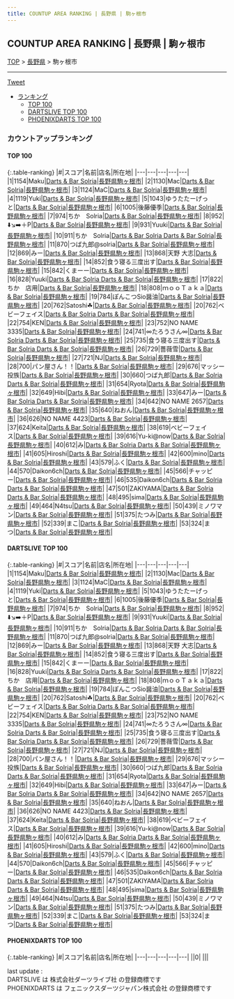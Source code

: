 ```yaml
---
title: COUNTUP AREA RANKING | 長野県 | 駒ヶ根市
---
```

## COUNTUP AREA RANKING | 長野県 | 駒ヶ根市

[TOP](/darts/rank/) > [長野県](/darts/rank/長野県/) > 駒ヶ根市

___

<a href="https://twitter.com/share?ref_src=twsrc%5Etfw" data-text="COUNTUP AREA RANKING | 長野県駒ヶ根市" class="twitter-share-button" data-hashtags="DARTSLIVE,PHOENIXDARTS,darts,ダーツ" data-show-count="false">Tweet</a>

* [ランキング](#カウントアップランキング)
    * [TOP 100](#top-100)
    * [DARTSLIVE TOP 100](#dartslive-top-100)
    * [PHOENIXDARTS TOP 100](#phoenixdarts-top-100)

### カウントアップランキング

#### TOP 100



{:.table-ranking}
|#|スコア|名前|店名|所在地|
|---|---|---|---|---|
|1|1154|<span class="rank-name-dl">Maku</span>|<a href="https://search.dartslive.com/jp/shop/61bf7620a77f283ba3f63593b5358cc4">Darts & Bar Solria</a>|<a href="/darts/rank/長野県/駒ヶ根市">長野県駒ヶ根市</a>|
|2|1130|<span class="rank-name-dl">Mac</span>|<a href="https://search.dartslive.com/jp/shop/61bf7620a77f283ba3f63593b5358cc4">Darts & Bar Solria</a>|<a href="/darts/rank/長野県/駒ヶ根市">長野県駒ヶ根市</a>|
|3|1124|<span class="rank-name-dl">MaC</span>|<a href="https://search.dartslive.com/jp/shop/61bf7620a77f283ba3f63593b5358cc4">Darts & Bar Solria</a>|<a href="/darts/rank/長野県/駒ヶ根市">長野県駒ヶ根市</a>|
|4|1119|<span class="rank-name-dl">Yuki</span>|<a href="https://search.dartslive.com/jp/shop/61bf7620a77f283ba3f63593b5358cc4">Darts & Bar Solria</a>|<a href="/darts/rank/長野県/駒ヶ根市">長野県駒ヶ根市</a>|
|5|1043|<span class="rank-name-dl">ゆうたたーげっと</span>|<a href="https://search.dartslive.com/jp/shop/61bf7620a77f283ba3f63593b5358cc4">Darts & Bar Solria</a>|<a href="/darts/rank/長野県/駒ヶ根市">長野県駒ヶ根市</a>|
|6|1005|<span class="rank-name-dl">後藤優季</span>|<a href="https://search.dartslive.com/jp/shop/61bf7620a77f283ba3f63593b5358cc4">Darts & Bar Solria</a>|<a href="/darts/rank/長野県/駒ヶ根市">長野県駒ヶ根市</a>|
|7|974|<span class="rank-name-dl">ちか　Solria</span>|<a href="https://search.dartslive.com/jp/shop/61bf7620a77f283ba3f63593b5358cc4">Darts & Bar Solria</a>|<a href="/darts/rank/長野県/駒ヶ根市">長野県駒ヶ根市</a>|
|8|952|<span class="rank-name-dl">⬇️↘️➡️＋P</span>|<a href="https://search.dartslive.com/jp/shop/61bf7620a77f283ba3f63593b5358cc4">Darts & Bar Solria</a>|<a href="/darts/rank/長野県/駒ヶ根市">長野県駒ヶ根市</a>|
|9|931|<span class="rank-name-dl">Yuuki</span>|<a href="https://search.dartslive.com/jp/shop/61bf7620a77f283ba3f63593b5358cc4">Darts & Bar Solria</a>|<a href="/darts/rank/長野県/駒ヶ根市">長野県駒ヶ根市</a>|
|10|911|<span class="rank-name-dl">ちか　Solria</span>|<a href="https://search.dartslive.com/jp/shop/61bf7620a77f283ba3f63593b5358cc4">Darts & Bar Solria Darts & Bar Solria</a>|<a href="/darts/rank/長野県/駒ヶ根市">長野県駒ヶ根市</a>|
|11|870|<span class="rank-name-dl">つば九郎@solria</span>|<a href="https://search.dartslive.com/jp/shop/61bf7620a77f283ba3f63593b5358cc4">Darts & Bar Solria</a>|<a href="/darts/rank/長野県/駒ヶ根市">長野県駒ヶ根市</a>|
|12|869|<span class="rank-name-dl">みー</span>|<a href="https://search.dartslive.com/jp/shop/61bf7620a77f283ba3f63593b5358cc4">Darts & Bar Solria</a>|<a href="/darts/rank/長野県/駒ヶ根市">長野県駒ヶ根市</a>|
|13|868|<span class="rank-name-dl">天野 大志</span>|<a href="https://search.dartslive.com/jp/shop/61bf7620a77f283ba3f63593b5358cc4">Darts & Bar Solria</a>|<a href="/darts/rank/長野県/駒ヶ根市">長野県駒ヶ根市</a>|
|14|852|<span class="rank-name-dl">食う寝る三度出す</span>|<a href="https://search.dartslive.com/jp/shop/61bf7620a77f283ba3f63593b5358cc4">Darts & Bar Solria</a>|<a href="/darts/rank/長野県/駒ヶ根市">長野県駒ヶ根市</a>|
|15|842|<span class="rank-name-dl">くまーー</span>|<a href="https://search.dartslive.com/jp/shop/61bf7620a77f283ba3f63593b5358cc4">Darts & Bar Solria</a>|<a href="/darts/rank/長野県/駒ヶ根市">長野県駒ヶ根市</a>|
|16|828|<span class="rank-name-dl">Yuuki</span>|<a href="https://search.dartslive.com/jp/shop/61bf7620a77f283ba3f63593b5358cc4">Darts & Bar Solria Darts & Bar Solria</a>|<a href="/darts/rank/長野県/駒ヶ根市">長野県駒ヶ根市</a>|
|17|822|<span class="rank-name-dl">ちか　店用</span>|<a href="https://search.dartslive.com/jp/shop/61bf7620a77f283ba3f63593b5358cc4">Darts & Bar Solria</a>|<a href="/darts/rank/長野県/駒ヶ根市">長野県駒ヶ根市</a>|
|18|808|<span class="rank-name-dl">ｍｏｏＴａｋａ</span>|<a href="https://search.dartslive.com/jp/shop/61bf7620a77f283ba3f63593b5358cc4">Darts & Bar Solria</a>|<a href="/darts/rank/長野県/駒ヶ根市">長野県駒ヶ根市</a>|
|19|784|<span class="rank-name-dl">ぽんこつSio醤油</span>|<a href="https://search.dartslive.com/jp/shop/61bf7620a77f283ba3f63593b5358cc4">Darts & Bar Solria</a>|<a href="/darts/rank/長野県/駒ヶ根市">長野県駒ヶ根市</a>|
|20|762|<span class="rank-name-dl">Satoshi☘︎︎</span>|<a href="https://search.dartslive.com/jp/shop/61bf7620a77f283ba3f63593b5358cc4">Darts & Bar Solria</a>|<a href="/darts/rank/長野県/駒ヶ根市">長野県駒ヶ根市</a>|
|20|762|<span class="rank-name-dl">ベビーフェイス</span>|<a href="https://search.dartslive.com/jp/shop/61bf7620a77f283ba3f63593b5358cc4">Darts & Bar Solria Darts & Bar Solria</a>|<a href="/darts/rank/長野県/駒ヶ根市">長野県駒ヶ根市</a>|
|22|754|<span class="rank-name-dl">KEN</span>|<a href="https://search.dartslive.com/jp/shop/61bf7620a77f283ba3f63593b5358cc4">Darts & Bar Solria</a>|<a href="/darts/rank/長野県/駒ヶ根市">長野県駒ヶ根市</a>|
|23|752|<span class="rank-name-dl">NO NAME 3335</span>|<a href="https://search.dartslive.com/jp/shop/61bf7620a77f283ba3f63593b5358cc4">Darts & Bar Solria</a>|<a href="/darts/rank/長野県/駒ヶ根市">長野県駒ヶ根市</a>|
|24|741|<span class="rank-name-dl">∞たろうさん∞</span>|<a href="https://search.dartslive.com/jp/shop/61bf7620a77f283ba3f63593b5358cc4">Darts & Bar Solria Darts & Bar Solria</a>|<a href="/darts/rank/長野県/駒ヶ根市">長野県駒ヶ根市</a>|
|25|735|<span class="rank-name-dl">食う寝る三度出す</span>|<a href="https://search.dartslive.com/jp/shop/61bf7620a77f283ba3f63593b5358cc4">Darts & Bar Solria Darts & Bar Solria</a>|<a href="/darts/rank/長野県/駒ヶ根市">長野県駒ヶ根市</a>|
|26|729|<span class="rank-name-dl">薔薇雪</span>|<a href="https://search.dartslive.com/jp/shop/61bf7620a77f283ba3f63593b5358cc4">Darts & Bar Solria</a>|<a href="/darts/rank/長野県/駒ヶ根市">長野県駒ヶ根市</a>|
|27|721|<span class="rank-name-dl">NJ</span>|<a href="https://search.dartslive.com/jp/shop/61bf7620a77f283ba3f63593b5358cc4">Darts & Bar Solria</a>|<a href="/darts/rank/長野県/駒ヶ根市">長野県駒ヶ根市</a>|
|28|700|<span class="rank-name-dl">パン屋さん！！</span>|<a href="https://search.dartslive.com/jp/shop/61bf7620a77f283ba3f63593b5358cc4">Darts & Bar Solria</a>|<a href="/darts/rank/長野県/駒ヶ根市">長野県駒ヶ根市</a>|
|29|676|<span class="rank-name-dl">マッシー投族</span>|<a href="https://search.dartslive.com/jp/shop/61bf7620a77f283ba3f63593b5358cc4">Darts & Bar Solria</a>|<a href="/darts/rank/長野県/駒ヶ根市">長野県駒ヶ根市</a>|
|30|660|<span class="rank-name-dl">つば九郎</span>|<a href="https://search.dartslive.com/jp/shop/61bf7620a77f283ba3f63593b5358cc4">Darts & Bar Solria Darts & Bar Solria</a>|<a href="/darts/rank/長野県/駒ヶ根市">長野県駒ヶ根市</a>|
|31|654|<span class="rank-name-dl">Ryota</span>|<a href="https://search.dartslive.com/jp/shop/61bf7620a77f283ba3f63593b5358cc4">Darts & Bar Solria</a>|<a href="/darts/rank/長野県/駒ヶ根市">長野県駒ヶ根市</a>|
|32|649|<span class="rank-name-dl">Hibi</span>|<a href="https://search.dartslive.com/jp/shop/61bf7620a77f283ba3f63593b5358cc4">Darts & Bar Solria</a>|<a href="/darts/rank/長野県/駒ヶ根市">長野県駒ヶ根市</a>|
|33|647|<span class="rank-name-dl">みー</span>|<a href="https://search.dartslive.com/jp/shop/61bf7620a77f283ba3f63593b5358cc4">Darts & Bar Solria Darts & Bar Solria</a>|<a href="/darts/rank/長野県/駒ヶ根市">長野県駒ヶ根市</a>|
|34|642|<span class="rank-name-dl">NO NAME 2657</span>|<a href="https://search.dartslive.com/jp/shop/61bf7620a77f283ba3f63593b5358cc4">Darts & Bar Solria</a>|<a href="/darts/rank/長野県/駒ヶ根市">長野県駒ヶ根市</a>|
|35|640|<span class="rank-name-dl">ねおん</span>|<a href="https://search.dartslive.com/jp/shop/61bf7620a77f283ba3f63593b5358cc4">Darts & Bar Solria</a>|<a href="/darts/rank/長野県/駒ヶ根市">長野県駒ヶ根市</a>|
|36|626|<span class="rank-name-dl">NO NAME 4423</span>|<a href="https://search.dartslive.com/jp/shop/61bf7620a77f283ba3f63593b5358cc4">Darts & Bar Solria</a>|<a href="/darts/rank/長野県/駒ヶ根市">長野県駒ヶ根市</a>|
|37|624|<span class="rank-name-dl">Keita</span>|<a href="https://search.dartslive.com/jp/shop/61bf7620a77f283ba3f63593b5358cc4">Darts & Bar Solria</a>|<a href="/darts/rank/長野県/駒ヶ根市">長野県駒ヶ根市</a>|
|38|619|<span class="rank-name-dl">ベビーフェイス</span>|<a href="https://search.dartslive.com/jp/shop/61bf7620a77f283ba3f63593b5358cc4">Darts & Bar Solria</a>|<a href="/darts/rank/長野県/駒ヶ根市">長野県駒ヶ根市</a>|
|39|616|<span class="rank-name-dl">Yu-ki@now</span>|<a href="https://search.dartslive.com/jp/shop/61bf7620a77f283ba3f63593b5358cc4">Darts & Bar Solria</a>|<a href="/darts/rank/長野県/駒ヶ根市">長野県駒ヶ根市</a>|
|40|612|<span class="rank-name-dl">み</span>|<a href="https://search.dartslive.com/jp/shop/61bf7620a77f283ba3f63593b5358cc4">Darts & Bar Solria Darts & Bar Solria</a>|<a href="/darts/rank/長野県/駒ヶ根市">長野県駒ヶ根市</a>|
|41|605|<span class="rank-name-dl">Hiroshi</span>|<a href="https://search.dartslive.com/jp/shop/61bf7620a77f283ba3f63593b5358cc4">Darts & Bar Solria</a>|<a href="/darts/rank/長野県/駒ヶ根市">長野県駒ヶ根市</a>|
|42|600|<span class="rank-name-dl">mino</span>|<a href="https://search.dartslive.com/jp/shop/61bf7620a77f283ba3f63593b5358cc4">Darts & Bar Solria</a>|<a href="/darts/rank/長野県/駒ヶ根市">長野県駒ヶ根市</a>|
|43|579|<span class="rank-name-dl">ふく</span>|<a href="https://search.dartslive.com/jp/shop/61bf7620a77f283ba3f63593b5358cc4">Darts & Bar Solria</a>|<a href="/darts/rank/長野県/駒ヶ根市">長野県駒ヶ根市</a>|
|44|570|<span class="rank-name-dl">Daikon6ch</span>|<a href="https://search.dartslive.com/jp/shop/61bf7620a77f283ba3f63593b5358cc4">Darts & Bar Solria</a>|<a href="/darts/rank/長野県/駒ヶ根市">長野県駒ヶ根市</a>|
|45|566|<span class="rank-name-dl">チャッピー</span>|<a href="https://search.dartslive.com/jp/shop/61bf7620a77f283ba3f63593b5358cc4">Darts & Bar Solria</a>|<a href="/darts/rank/長野県/駒ヶ根市">長野県駒ヶ根市</a>|
|46|535|<span class="rank-name-dl">Daikon6ch</span>|<a href="https://search.dartslive.com/jp/shop/61bf7620a77f283ba3f63593b5358cc4">Darts & Bar Solria Darts & Bar Solria</a>|<a href="/darts/rank/長野県/駒ヶ根市">長野県駒ヶ根市</a>|
|47|501|<span class="rank-name-dl">ZAKIYAMA</span>|<a href="https://search.dartslive.com/jp/shop/61bf7620a77f283ba3f63593b5358cc4">Darts & Bar Solria Darts & Bar Solria</a>|<a href="/darts/rank/長野県/駒ヶ根市">長野県駒ヶ根市</a>|
|48|495|<span class="rank-name-dl">sima</span>|<a href="https://search.dartslive.com/jp/shop/61bf7620a77f283ba3f63593b5358cc4">Darts & Bar Solria</a>|<a href="/darts/rank/長野県/駒ヶ根市">長野県駒ヶ根市</a>|
|49|464|<span class="rank-name-dl">N4tsu</span>|<a href="https://search.dartslive.com/jp/shop/61bf7620a77f283ba3f63593b5358cc4">Darts & Bar Solria</a>|<a href="/darts/rank/長野県/駒ヶ根市">長野県駒ヶ根市</a>|
|50|439|<span class="rank-name-dl">ミノワマン</span>|<a href="https://search.dartslive.com/jp/shop/61bf7620a77f283ba3f63593b5358cc4">Darts & Bar Solria</a>|<a href="/darts/rank/長野県/駒ヶ根市">長野県駒ヶ根市</a>|
|51|375|<span class="rank-name-dl">たつみ</span>|<a href="https://search.dartslive.com/jp/shop/61bf7620a77f283ba3f63593b5358cc4">Darts & Bar Solria</a>|<a href="/darts/rank/長野県/駒ヶ根市">長野県駒ヶ根市</a>|
|52|339|<span class="rank-name-dl">まこ</span>|<a href="https://search.dartslive.com/jp/shop/61bf7620a77f283ba3f63593b5358cc4">Darts & Bar Solria</a>|<a href="/darts/rank/長野県/駒ヶ根市">長野県駒ヶ根市</a>|
|53|324|<span class="rank-name-dl">まつ</span>|<a href="https://search.dartslive.com/jp/shop/61bf7620a77f283ba3f63593b5358cc4">Darts & Bar Solria</a>|<a href="/darts/rank/長野県/駒ヶ根市">長野県駒ヶ根市</a>|


#### DARTSLIVE TOP 100



{:.table-ranking}
|#|スコア|名前|店名|所在地|
|---|---|---|---|---|
|1|1154|<span class="rank-name-dl">Maku</span>|<a href="https://search.dartslive.com/jp/shop/61bf7620a77f283ba3f63593b5358cc4">Darts & Bar Solria</a>|<a href="/darts/rank/長野県/駒ヶ根市">長野県駒ヶ根市</a>|
|2|1130|<span class="rank-name-dl">Mac</span>|<a href="https://search.dartslive.com/jp/shop/61bf7620a77f283ba3f63593b5358cc4">Darts & Bar Solria</a>|<a href="/darts/rank/長野県/駒ヶ根市">長野県駒ヶ根市</a>|
|3|1124|<span class="rank-name-dl">MaC</span>|<a href="https://search.dartslive.com/jp/shop/61bf7620a77f283ba3f63593b5358cc4">Darts & Bar Solria</a>|<a href="/darts/rank/長野県/駒ヶ根市">長野県駒ヶ根市</a>|
|4|1119|<span class="rank-name-dl">Yuki</span>|<a href="https://search.dartslive.com/jp/shop/61bf7620a77f283ba3f63593b5358cc4">Darts & Bar Solria</a>|<a href="/darts/rank/長野県/駒ヶ根市">長野県駒ヶ根市</a>|
|5|1043|<span class="rank-name-dl">ゆうたたーげっと</span>|<a href="https://search.dartslive.com/jp/shop/61bf7620a77f283ba3f63593b5358cc4">Darts & Bar Solria</a>|<a href="/darts/rank/長野県/駒ヶ根市">長野県駒ヶ根市</a>|
|6|1005|<span class="rank-name-dl">後藤優季</span>|<a href="https://search.dartslive.com/jp/shop/61bf7620a77f283ba3f63593b5358cc4">Darts & Bar Solria</a>|<a href="/darts/rank/長野県/駒ヶ根市">長野県駒ヶ根市</a>|
|7|974|<span class="rank-name-dl">ちか　Solria</span>|<a href="https://search.dartslive.com/jp/shop/61bf7620a77f283ba3f63593b5358cc4">Darts & Bar Solria</a>|<a href="/darts/rank/長野県/駒ヶ根市">長野県駒ヶ根市</a>|
|8|952|<span class="rank-name-dl">⬇️↘️➡️＋P</span>|<a href="https://search.dartslive.com/jp/shop/61bf7620a77f283ba3f63593b5358cc4">Darts & Bar Solria</a>|<a href="/darts/rank/長野県/駒ヶ根市">長野県駒ヶ根市</a>|
|9|931|<span class="rank-name-dl">Yuuki</span>|<a href="https://search.dartslive.com/jp/shop/61bf7620a77f283ba3f63593b5358cc4">Darts & Bar Solria</a>|<a href="/darts/rank/長野県/駒ヶ根市">長野県駒ヶ根市</a>|
|10|911|<span class="rank-name-dl">ちか　Solria</span>|<a href="https://search.dartslive.com/jp/shop/61bf7620a77f283ba3f63593b5358cc4">Darts & Bar Solria Darts & Bar Solria</a>|<a href="/darts/rank/長野県/駒ヶ根市">長野県駒ヶ根市</a>|
|11|870|<span class="rank-name-dl">つば九郎@solria</span>|<a href="https://search.dartslive.com/jp/shop/61bf7620a77f283ba3f63593b5358cc4">Darts & Bar Solria</a>|<a href="/darts/rank/長野県/駒ヶ根市">長野県駒ヶ根市</a>|
|12|869|<span class="rank-name-dl">みー</span>|<a href="https://search.dartslive.com/jp/shop/61bf7620a77f283ba3f63593b5358cc4">Darts & Bar Solria</a>|<a href="/darts/rank/長野県/駒ヶ根市">長野県駒ヶ根市</a>|
|13|868|<span class="rank-name-dl">天野 大志</span>|<a href="https://search.dartslive.com/jp/shop/61bf7620a77f283ba3f63593b5358cc4">Darts & Bar Solria</a>|<a href="/darts/rank/長野県/駒ヶ根市">長野県駒ヶ根市</a>|
|14|852|<span class="rank-name-dl">食う寝る三度出す</span>|<a href="https://search.dartslive.com/jp/shop/61bf7620a77f283ba3f63593b5358cc4">Darts & Bar Solria</a>|<a href="/darts/rank/長野県/駒ヶ根市">長野県駒ヶ根市</a>|
|15|842|<span class="rank-name-dl">くまーー</span>|<a href="https://search.dartslive.com/jp/shop/61bf7620a77f283ba3f63593b5358cc4">Darts & Bar Solria</a>|<a href="/darts/rank/長野県/駒ヶ根市">長野県駒ヶ根市</a>|
|16|828|<span class="rank-name-dl">Yuuki</span>|<a href="https://search.dartslive.com/jp/shop/61bf7620a77f283ba3f63593b5358cc4">Darts & Bar Solria Darts & Bar Solria</a>|<a href="/darts/rank/長野県/駒ヶ根市">長野県駒ヶ根市</a>|
|17|822|<span class="rank-name-dl">ちか　店用</span>|<a href="https://search.dartslive.com/jp/shop/61bf7620a77f283ba3f63593b5358cc4">Darts & Bar Solria</a>|<a href="/darts/rank/長野県/駒ヶ根市">長野県駒ヶ根市</a>|
|18|808|<span class="rank-name-dl">ｍｏｏＴａｋａ</span>|<a href="https://search.dartslive.com/jp/shop/61bf7620a77f283ba3f63593b5358cc4">Darts & Bar Solria</a>|<a href="/darts/rank/長野県/駒ヶ根市">長野県駒ヶ根市</a>|
|19|784|<span class="rank-name-dl">ぽんこつSio醤油</span>|<a href="https://search.dartslive.com/jp/shop/61bf7620a77f283ba3f63593b5358cc4">Darts & Bar Solria</a>|<a href="/darts/rank/長野県/駒ヶ根市">長野県駒ヶ根市</a>|
|20|762|<span class="rank-name-dl">Satoshi☘︎︎</span>|<a href="https://search.dartslive.com/jp/shop/61bf7620a77f283ba3f63593b5358cc4">Darts & Bar Solria</a>|<a href="/darts/rank/長野県/駒ヶ根市">長野県駒ヶ根市</a>|
|20|762|<span class="rank-name-dl">ベビーフェイス</span>|<a href="https://search.dartslive.com/jp/shop/61bf7620a77f283ba3f63593b5358cc4">Darts & Bar Solria Darts & Bar Solria</a>|<a href="/darts/rank/長野県/駒ヶ根市">長野県駒ヶ根市</a>|
|22|754|<span class="rank-name-dl">KEN</span>|<a href="https://search.dartslive.com/jp/shop/61bf7620a77f283ba3f63593b5358cc4">Darts & Bar Solria</a>|<a href="/darts/rank/長野県/駒ヶ根市">長野県駒ヶ根市</a>|
|23|752|<span class="rank-name-dl">NO NAME 3335</span>|<a href="https://search.dartslive.com/jp/shop/61bf7620a77f283ba3f63593b5358cc4">Darts & Bar Solria</a>|<a href="/darts/rank/長野県/駒ヶ根市">長野県駒ヶ根市</a>|
|24|741|<span class="rank-name-dl">∞たろうさん∞</span>|<a href="https://search.dartslive.com/jp/shop/61bf7620a77f283ba3f63593b5358cc4">Darts & Bar Solria Darts & Bar Solria</a>|<a href="/darts/rank/長野県/駒ヶ根市">長野県駒ヶ根市</a>|
|25|735|<span class="rank-name-dl">食う寝る三度出す</span>|<a href="https://search.dartslive.com/jp/shop/61bf7620a77f283ba3f63593b5358cc4">Darts & Bar Solria Darts & Bar Solria</a>|<a href="/darts/rank/長野県/駒ヶ根市">長野県駒ヶ根市</a>|
|26|729|<span class="rank-name-dl">薔薇雪</span>|<a href="https://search.dartslive.com/jp/shop/61bf7620a77f283ba3f63593b5358cc4">Darts & Bar Solria</a>|<a href="/darts/rank/長野県/駒ヶ根市">長野県駒ヶ根市</a>|
|27|721|<span class="rank-name-dl">NJ</span>|<a href="https://search.dartslive.com/jp/shop/61bf7620a77f283ba3f63593b5358cc4">Darts & Bar Solria</a>|<a href="/darts/rank/長野県/駒ヶ根市">長野県駒ヶ根市</a>|
|28|700|<span class="rank-name-dl">パン屋さん！！</span>|<a href="https://search.dartslive.com/jp/shop/61bf7620a77f283ba3f63593b5358cc4">Darts & Bar Solria</a>|<a href="/darts/rank/長野県/駒ヶ根市">長野県駒ヶ根市</a>|
|29|676|<span class="rank-name-dl">マッシー投族</span>|<a href="https://search.dartslive.com/jp/shop/61bf7620a77f283ba3f63593b5358cc4">Darts & Bar Solria</a>|<a href="/darts/rank/長野県/駒ヶ根市">長野県駒ヶ根市</a>|
|30|660|<span class="rank-name-dl">つば九郎</span>|<a href="https://search.dartslive.com/jp/shop/61bf7620a77f283ba3f63593b5358cc4">Darts & Bar Solria Darts & Bar Solria</a>|<a href="/darts/rank/長野県/駒ヶ根市">長野県駒ヶ根市</a>|
|31|654|<span class="rank-name-dl">Ryota</span>|<a href="https://search.dartslive.com/jp/shop/61bf7620a77f283ba3f63593b5358cc4">Darts & Bar Solria</a>|<a href="/darts/rank/長野県/駒ヶ根市">長野県駒ヶ根市</a>|
|32|649|<span class="rank-name-dl">Hibi</span>|<a href="https://search.dartslive.com/jp/shop/61bf7620a77f283ba3f63593b5358cc4">Darts & Bar Solria</a>|<a href="/darts/rank/長野県/駒ヶ根市">長野県駒ヶ根市</a>|
|33|647|<span class="rank-name-dl">みー</span>|<a href="https://search.dartslive.com/jp/shop/61bf7620a77f283ba3f63593b5358cc4">Darts & Bar Solria Darts & Bar Solria</a>|<a href="/darts/rank/長野県/駒ヶ根市">長野県駒ヶ根市</a>|
|34|642|<span class="rank-name-dl">NO NAME 2657</span>|<a href="https://search.dartslive.com/jp/shop/61bf7620a77f283ba3f63593b5358cc4">Darts & Bar Solria</a>|<a href="/darts/rank/長野県/駒ヶ根市">長野県駒ヶ根市</a>|
|35|640|<span class="rank-name-dl">ねおん</span>|<a href="https://search.dartslive.com/jp/shop/61bf7620a77f283ba3f63593b5358cc4">Darts & Bar Solria</a>|<a href="/darts/rank/長野県/駒ヶ根市">長野県駒ヶ根市</a>|
|36|626|<span class="rank-name-dl">NO NAME 4423</span>|<a href="https://search.dartslive.com/jp/shop/61bf7620a77f283ba3f63593b5358cc4">Darts & Bar Solria</a>|<a href="/darts/rank/長野県/駒ヶ根市">長野県駒ヶ根市</a>|
|37|624|<span class="rank-name-dl">Keita</span>|<a href="https://search.dartslive.com/jp/shop/61bf7620a77f283ba3f63593b5358cc4">Darts & Bar Solria</a>|<a href="/darts/rank/長野県/駒ヶ根市">長野県駒ヶ根市</a>|
|38|619|<span class="rank-name-dl">ベビーフェイス</span>|<a href="https://search.dartslive.com/jp/shop/61bf7620a77f283ba3f63593b5358cc4">Darts & Bar Solria</a>|<a href="/darts/rank/長野県/駒ヶ根市">長野県駒ヶ根市</a>|
|39|616|<span class="rank-name-dl">Yu-ki@now</span>|<a href="https://search.dartslive.com/jp/shop/61bf7620a77f283ba3f63593b5358cc4">Darts & Bar Solria</a>|<a href="/darts/rank/長野県/駒ヶ根市">長野県駒ヶ根市</a>|
|40|612|<span class="rank-name-dl">み</span>|<a href="https://search.dartslive.com/jp/shop/61bf7620a77f283ba3f63593b5358cc4">Darts & Bar Solria Darts & Bar Solria</a>|<a href="/darts/rank/長野県/駒ヶ根市">長野県駒ヶ根市</a>|
|41|605|<span class="rank-name-dl">Hiroshi</span>|<a href="https://search.dartslive.com/jp/shop/61bf7620a77f283ba3f63593b5358cc4">Darts & Bar Solria</a>|<a href="/darts/rank/長野県/駒ヶ根市">長野県駒ヶ根市</a>|
|42|600|<span class="rank-name-dl">mino</span>|<a href="https://search.dartslive.com/jp/shop/61bf7620a77f283ba3f63593b5358cc4">Darts & Bar Solria</a>|<a href="/darts/rank/長野県/駒ヶ根市">長野県駒ヶ根市</a>|
|43|579|<span class="rank-name-dl">ふく</span>|<a href="https://search.dartslive.com/jp/shop/61bf7620a77f283ba3f63593b5358cc4">Darts & Bar Solria</a>|<a href="/darts/rank/長野県/駒ヶ根市">長野県駒ヶ根市</a>|
|44|570|<span class="rank-name-dl">Daikon6ch</span>|<a href="https://search.dartslive.com/jp/shop/61bf7620a77f283ba3f63593b5358cc4">Darts & Bar Solria</a>|<a href="/darts/rank/長野県/駒ヶ根市">長野県駒ヶ根市</a>|
|45|566|<span class="rank-name-dl">チャッピー</span>|<a href="https://search.dartslive.com/jp/shop/61bf7620a77f283ba3f63593b5358cc4">Darts & Bar Solria</a>|<a href="/darts/rank/長野県/駒ヶ根市">長野県駒ヶ根市</a>|
|46|535|<span class="rank-name-dl">Daikon6ch</span>|<a href="https://search.dartslive.com/jp/shop/61bf7620a77f283ba3f63593b5358cc4">Darts & Bar Solria Darts & Bar Solria</a>|<a href="/darts/rank/長野県/駒ヶ根市">長野県駒ヶ根市</a>|
|47|501|<span class="rank-name-dl">ZAKIYAMA</span>|<a href="https://search.dartslive.com/jp/shop/61bf7620a77f283ba3f63593b5358cc4">Darts & Bar Solria Darts & Bar Solria</a>|<a href="/darts/rank/長野県/駒ヶ根市">長野県駒ヶ根市</a>|
|48|495|<span class="rank-name-dl">sima</span>|<a href="https://search.dartslive.com/jp/shop/61bf7620a77f283ba3f63593b5358cc4">Darts & Bar Solria</a>|<a href="/darts/rank/長野県/駒ヶ根市">長野県駒ヶ根市</a>|
|49|464|<span class="rank-name-dl">N4tsu</span>|<a href="https://search.dartslive.com/jp/shop/61bf7620a77f283ba3f63593b5358cc4">Darts & Bar Solria</a>|<a href="/darts/rank/長野県/駒ヶ根市">長野県駒ヶ根市</a>|
|50|439|<span class="rank-name-dl">ミノワマン</span>|<a href="https://search.dartslive.com/jp/shop/61bf7620a77f283ba3f63593b5358cc4">Darts & Bar Solria</a>|<a href="/darts/rank/長野県/駒ヶ根市">長野県駒ヶ根市</a>|
|51|375|<span class="rank-name-dl">たつみ</span>|<a href="https://search.dartslive.com/jp/shop/61bf7620a77f283ba3f63593b5358cc4">Darts & Bar Solria</a>|<a href="/darts/rank/長野県/駒ヶ根市">長野県駒ヶ根市</a>|
|52|339|<span class="rank-name-dl">まこ</span>|<a href="https://search.dartslive.com/jp/shop/61bf7620a77f283ba3f63593b5358cc4">Darts & Bar Solria</a>|<a href="/darts/rank/長野県/駒ヶ根市">長野県駒ヶ根市</a>|
|53|324|<span class="rank-name-dl">まつ</span>|<a href="https://search.dartslive.com/jp/shop/61bf7620a77f283ba3f63593b5358cc4">Darts & Bar Solria</a>|<a href="/darts/rank/長野県/駒ヶ根市">長野県駒ヶ根市</a>|


#### PHOENIXDARTS TOP 100



{:.table-ranking}
|#|スコア|名前|店名|所在地|
|---|---|---|---|---|
||0|<span class="rank-name-dl"> </span>|<a href=""></a>|<a href="/darts/rank//"></a>|


<div class="footer border-top border-gray-light mt-5 pt-3 text-right text-gray">
    last update : <span style="font-weight: italic" id="foot_last_modified"></span><br />
    DARTSLIVE は 株式会社ダーツライブ社 の登録商標です<br />
    PHOENIXDARTS は フェニックスダーツジャパン株式会社 の登録商標です<br />
</div>

<script src="https://cdnjs.cloudflare.com/ajax/libs/jquery.tablesorter/2.31.3/js/jquery.tablesorter.min.js" integrity="sha512-qzgd5cYSZcosqpzpn7zF2ZId8f/8CHmFKZ8j7mU4OUXTNRd5g+ZHBPsgKEwoqxCtdQvExE5LprwwPAgoicguNg==" crossorigin="anonymous" referrerpolicy="no-referrer"></script>
<link rel="stylesheet" href="https://cdnjs.cloudflare.com/ajax/libs/jquery.tablesorter/2.31.3/css/theme.default.min.css" integrity="sha512-wghhOJkjQX0Lh3NSWvNKeZ0ZpNn+SPVXX1Qyc9OCaogADktxrBiBdKGDoqVUOyhStvMBmJQ8ZdMHiR3wuEq8+w==" crossorigin="anonymous" referrerpolicy="no-referrer" />
<script>
$(function() {
    $(".table-ranking").tablesorter({sortList:[[0, 0]]});
    $("#foot_last_modified").text(formatDate(new Date(document.lastModified), 'yyyy-MM-dd HH:mm:ss'));
});
</script>

<script async src="https://platform.twitter.com/widgets.js" charset="utf-8"></script>